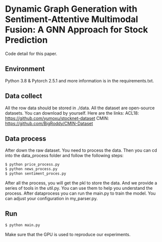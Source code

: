 # 	Dynamic Graph Generation with Sentiment-Attentive Multimodal Fusion: A GNN Approach for Stock Prediction
Code detail for this paper.

## Environment
Python 3.8 & Pytorch 2.5.1 and more information is in the requirements.txt.

## Data collect
All the row data should be stored in  ./data. 
All the dataset are open-source datasets. You can download by yourself. Here are the links:
ACL18: https://github.com/yumoxu/stocknet-dataset
CMIN: https://github.com/BigRoddy/CMIN-Dataset

## Data process
After down the raw dataset. You need to process the data. Then you can cd into the data_process  folder and follow the following steps:
```sh
$ python price_process.py
$ python news_process.py
$ python sentiment_proces.py
```

After all the process, you will get the pkl to store the data.
And we provide a series of tools in the util.py. You can use them to help you understand the process.
After dataprocess  you can run the main.py to train the model. You can adjust your configuration in my_parser.py.

## Run
```sh
$ python main.py
```
Make sure that the GPU is used to reproduce our experiments.

